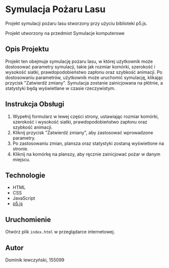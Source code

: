 # Symulacja Pożaru Lasu

Projekt symulacji pożaru lasu stworzony przy użyciu biblioteki p5.js.

Projekt utworzony na przedmiot Symulacje komputerowe

## Opis Projektu

Projekt ten obejmuje symulację pożaru lasu, w której użytkownik może dostosować parametry symulacji, takie jak rozmiar komórki, szerokość i wysokość siatki, prawdopodobieństwo zapłonu oraz szybkość animacji. Po dostosowaniu parametrów, użytkownik może uruchomić symulację, klikając przycisk "Zatwierdź zmiany". Symulacja zostanie zainicjowana na płótnie, a statystyki będą wyświetlane w czasie rzeczywistym.

## Instrukcja Obsługi

1. Wypełnij formularz w lewej części strony, ustawiając rozmiar komórki, szerokość i wysokość siatki, prawdopodobieństwo zapłonu oraz szybkość animacji.
2. Kliknij przycisk "Zatwierdź zmiany", aby zastosować wprowadzone parametry.
3. Po zastosowaniu zmian, plansza oraz statystyki zostaną wyświetlone na stronie.
4. Kliknij na komórkę na planszy, aby ręcznie zainicjować pożar w danym miejscu.

## Technologie

- HTML
- CSS
- JavaScript
- [p5.js](https://p5js.org/)

## Uruchomienie

Otwórz plik `index.html` w przeglądarce internetowej.

## Autor

Dominik lewczyński, 155099

